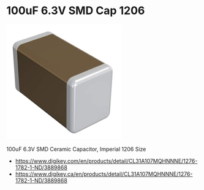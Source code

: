 # 100uF 6.3V SMD Cap 1206

<img src="./100uF_1206.jpg" width="300px" />

100uF 6.3V SMD Ceramic Capacitor, Imperial 1206 Size

- https://www.digikey.com/en/products/detail/CL31A107MQHNNNE/1276-1782-1-ND/3889868
- https://www.digikey.ca/en/products/detail/CL31A107MQHNNNE/1276-1782-1-ND/3889868
